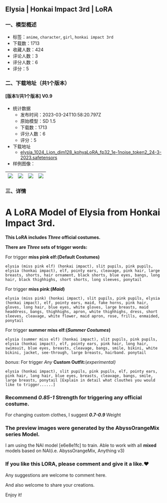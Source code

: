 ## Elysia | Honkai Impact 3rd | LoRA
### 一、模型概述

- 标签：`anime`, `character`, `girl`, `honkai impact 3rd`
- 下载数：1713
- 收藏人数：424
- 评论人数：3
- 评分人数：6
- 评分：5

### 二、下载地址（共1个版本）

#### [版本1/共1个版本] V0.9

- 统计数据
  - 发布时间：2023-03-24T10:58:20.797Z
  - 原始模型：SD 1.5
  - 下载数：1713
  - 评分人数：6
  - 评分：5
- 下载地址
  - [elysia_1024_Lion_dim128_kohyaLoRA_fp32_1e-1noise_token2_24-3-2023.safetensors](https://civitai.com/api/download/models/28216)
- 样例图像：

| <img src="https://image.civitai.com/xG1nkqKTMzGDvpLrqFT7WA/74055270-34b4-40b0-8939-a4c5d7c78d00/width=450/318708.jpeg" /> | <img src="https://image.civitai.com/xG1nkqKTMzGDvpLrqFT7WA/a18e224f-e66d-4da8-c163-eed947d20500/width=450/317406.jpeg" /> | <img src="https://image.civitai.com/xG1nkqKTMzGDvpLrqFT7WA/2e03a152-0221-4d18-6850-d4068c74b800/width=450/317405.jpeg" /> | <img src="https://image.civitai.com/xG1nkqKTMzGDvpLrqFT7WA/2d21b40a-c432-4f1f-476d-6c425697f100/width=450/317477.jpeg" /> |
| ---- | ---- | ---- | ---- |


### 三、详情
<h1>A LoRA Model of Elysia from Honkai Impact 3rd<strong>.</strong></h1><p></p><p><strong>This LoRA includes <em>Three </em>official costumes.</strong></p><p><strong>There are <em>Three </em>sets of trigger words:</strong></p><p></p><p>For trigger <strong>miss pink elf:(Default Costumes)</strong></p><p><code>elysia (miss pink elf) (honkai impact), slit pupils, pink pupils, elysia (honkai impact), elf, pointy ears, cleavage, pink hair, large breasts, shorts, hair ornament, black shorts, blue eyes, bangs, long hair, black thighhighs, short shorts, long sleeves, ponytail</code></p><p></p><p>For trigger <strong>miss pink</strong>:<strong>(<em>Maid</em>)</strong></p><p><code>elysia (miss pink) (honkai impact), slit pupils, pink pupils, elysia (honkai impact), elf, pointy ears, maid, fake horns, pink hair, gloves, long hair, blue eyes, white gloves, large breasts, maid headdress, bangs, thighhighs, apron, white thighhighs, dress, short sleeves, cleavage, white flower, maid apron, rose, frills, enmaided, ponytail</code></p><p></p><p>For trigger <strong>summer miss elf:(<em>Summer Costumes</em>)</strong></p><p><code>elysia (summer miss elf) (honkai impact), slit pupils, pink pupils, elysia (honkai impact), elf, pointy ears, pink hair, long hair, swimsuit, blue eyes, breasts, cleavage, bangs, smile, bikini, white bikini, jacket, see-through, large breasts, hairband. ponytail</code></p><p></p><p><em>bonus</em>: For trigger <em>Any </em><strong>Custom Outfit:</strong>(<em>experimental)</em></p><p><code>elysia (honkai impact), slit pupils, pink pupils, elf, pointy ears, pink hair, long hair, blue eyes, breasts, cleavage, bangs, smile, large breasts, ponytail [Explain in detail what clouthes you would like to trigger......]</code></p><p></p><p></p><h3>Recommend <strong><em>0.85-1</em></strong> Strength for triggering any official costume.</h3><p>For changing custom clothes, I suggest <strong><em>0.7-0.9</em> </strong>Weight</p><p></p><h3>The preview images were generated by the AbyssOrangeMix series Model.</h3><p></p><p>I am using the NAI model [e6e8e1fc] to train. Able to work with all <strong>mixed </strong>models based on NAI(i.e. AbyssOrangeMix, Anything v3)</p><p></p><h3>If you like this LORA, please comment and give it a like.❤️</h3><p>Any suggestions are welcome to comment here.</p><p>And also welcome to share your creations.</p><p>Enjoy it!</p>